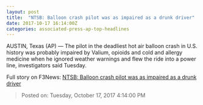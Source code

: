 ```yaml
---
layout: post
title:  "NTSB: Balloon crash pilot was as impaired as a drunk driver"
date: 2017-10-17 16:14:00Z
categories: associated-press-ap-top-headlines
---
```


AUSTIN, Texas (AP) — The pilot in the deadliest hot air balloon crash in U.S. history was probably impaired by Valium, opioids and cold and allergy medicine when he ignored weather warnings and flew the ride into a power line, investigators said Tuesday.


Full story on F3News: [NTSB: Balloon crash pilot was as impaired as a drunk driver](http://www.f3nws.com/n/2ajzrC)

> Posted on: Tuesday, October 17, 2017 4:14:00 PM
